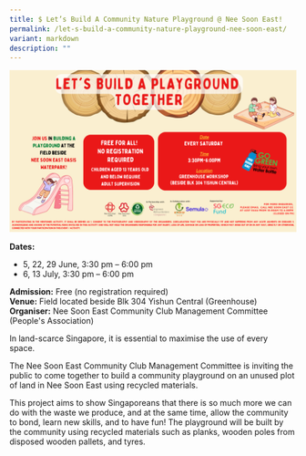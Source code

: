 ```yaml
---
title: $ Let’s Build A Community Nature Playground @ Nee Soon East!
permalink: /let-s-build-a-community-nature-playground-nee-soon-east/
variant: markdown
description: ""
---
```

![Lets_Build_A_Community_Nature_Playground_NeeSoonEast](/images/Initiatives/Let_s_Build_A_Community_Nature_Playground___Nee_Soon_East_.png)

**Dates:** 
* 5, 22, 29 June, 3:30 pm – 6:00 pm&nbsp;
* 6, 13 July, 3:30 pm – 6:00 pm<br> 

**Admission:** Free (no registration required)<br> 
**Venue:** Field located beside Blk 304 Yishun Central (Greenhouse)<br> 
**Organiser:** Nee Soon East Community Club Management Committee (People's Association)


In land-scarce Singapore, it is essential to maximise the use of every space.&nbsp;&nbsp;

The Nee Soon East Community Club Management Committee is inviting the public to come together to build a community playground on an unused plot of land in Nee Soon East using recycled materials.&nbsp;&nbsp;

This project aims to show Singaporeans that there is so much more we can do with the waste we produce, and at the same time, allow the community to bond,&nbsp;learn new skills, and to have fun! The playground will be built by the community&nbsp;using recycled materials such as planks,&nbsp;wooden poles from disposed wooden pallets, and tyres.

